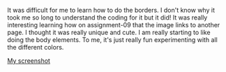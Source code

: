 It was difficult for me to learn how to do the borders. I don't know why it took me so long to understand the coding for it but it did! It was really interesting learning how on assignment-09 that the image links to another page. I thought it was really unique and cute. I am really starting to like doing the body elements. To me, it's just really fun experimenting with all the different colors.

[My screenshot](./images/screenshot1.png)
